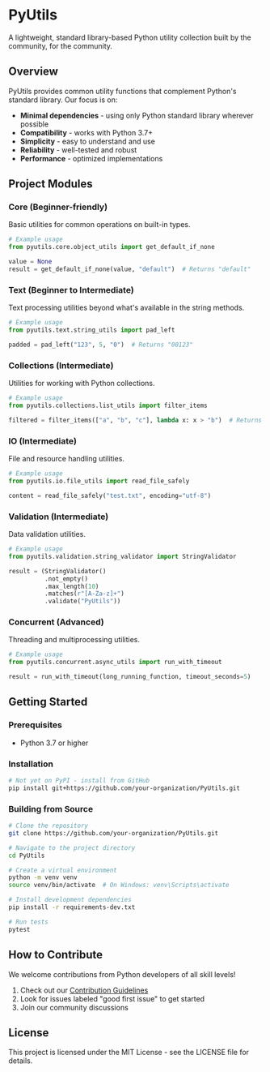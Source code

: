 # PyUtils

A lightweight, standard library-based Python utility collection built by the community, for the community.

## Overview

PyUtils provides common utility functions that complement Python's standard library. Our focus is on:

- **Minimal dependencies** - using only Python standard library wherever possible
- **Compatibility** - works with Python 3.7+
- **Simplicity** - easy to understand and use
- **Reliability** - well-tested and robust
- **Performance** - optimized implementations

## Project Modules

### Core (Beginner-friendly)
Basic utilities for common operations on built-in types.

```python
# Example usage
from pyutils.core.object_utils import get_default_if_none

value = None
result = get_default_if_none(value, "default")  # Returns "default"
```

### Text (Beginner to Intermediate)
Text processing utilities beyond what's available in the string methods.

```python
# Example usage
from pyutils.text.string_utils import pad_left

padded = pad_left("123", 5, "0")  # Returns "00123"
```

### Collections (Intermediate)
Utilities for working with Python collections.

```python
# Example usage
from pyutils.collections.list_utils import filter_items

filtered = filter_items(["a", "b", "c"], lambda x: x > "b")  # Returns ["c"]
```

### IO (Intermediate)
File and resource handling utilities.

```python
# Example usage
from pyutils.io.file_utils import read_file_safely

content = read_file_safely("test.txt", encoding="utf-8")
```

### Validation (Intermediate)
Data validation utilities.

```python
# Example usage
from pyutils.validation.string_validator import StringValidator

result = (StringValidator()
          .not_empty()
          .max_length(10)
          .matches(r"[A-Za-z]+")
          .validate("PyUtils"))
```

### Concurrent (Advanced)
Threading and multiprocessing utilities.

```python
# Example usage
from pyutils.concurrent.async_utils import run_with_timeout

result = run_with_timeout(long_running_function, timeout_seconds=5)
```

## Getting Started

### Prerequisites
- Python 3.7 or higher

### Installation
```bash
# Not yet on PyPI - install from GitHub
pip install git+https://github.com/your-organization/PyUtils.git
```

### Building from Source
```bash
# Clone the repository
git clone https://github.com/your-organization/PyUtils.git

# Navigate to the project directory
cd PyUtils

# Create a virtual environment
python -m venv venv
source venv/bin/activate  # On Windows: venv\Scripts\activate

# Install development dependencies
pip install -r requirements-dev.txt

# Run tests
pytest
```

## How to Contribute

We welcome contributions from Python developers of all skill levels!

1. Check out our [Contribution Guidelines](CONTRIBUTING.md)
2. Look for issues labeled "good first issue" to get started
3. Join our community discussions

## License

This project is licensed under the MIT License - see the LICENSE file for details.
